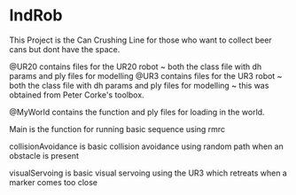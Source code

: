# IndRob

This Project is the Can Crushing Line for those who want to collect beer cans but dont have the space. 

@UR20 contains files for the UR20 robot ~ both the class file with dh params and ply files for modelling
@UR3 contains files for the UR3 robot ~ both the class file with dh params and ply files for modelling ~ this was obtained from Peter Corke's toolbox. 

@MyWorld contains the function and ply files for loading in the world. 

Main is the function for running basic sequence using rmrc

collisionAvoidance is basic collision avoidance using random path when an obstacle is present

visualServoing is basic visual servoing using the UR3 which retreats when a marker comes too close

